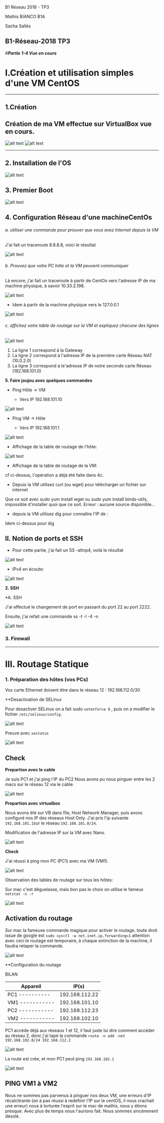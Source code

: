 B1 Réseau 2018 - TP3


<meta charset="UTF-8">
<p> Mathis BIANCO B1A </p> 
<p> Sacha Sallès </p> 

**B1-Réseau-2018 TP3**
-----------------

#***Partie 1-4 Vue en cours*** 


# I.Création et utilisation simples d'une VM CentOS
*********************************************************
## 1.Création
  Création de ma VM effectue sur VirtualBox vue en cours.
-----------------
![alt text](CENTOS.png "githup")
![alt text](CENTOS3.png "TYPE NAT")

-----------------
## 2. Installation de l'OS
![alt text](CENTOS2.png "ensemble des caractérisations de ma VM")


## 3. Premier Boot
![alt text](CENTOS4.png "Désactivez SElinux")

## 4. Configuration Réseau d'une machineCentOs

###### a. utiliser une commande pour prouver que vous avez Internet depuis la VM

J'ai fait un traceroute 8.8.8.8, voici le résultat

![alt text](https://github.com/FredYnov/B1-Reseau-tp3/blob/master/Capture%20ecran/Capture%201.png)

###### b. Prouvez que votre PC hôte et la VM peuvent communiquer

Là encore, j'ai fait un traceroute à partir de CentOs vers l'adresse IP de ma machine physique, à savoir 10.33.2.198.

![alt text](https://github.com/FredYnov/B1-Reseau-tp3/blob/master/Capture%20ecran/Capture%202.png)

* Idem à partir de la machine physique vers le 127.0.0.1

![alt text](https://github.com/FredYnov/B1-Reseau-tp3/blob/master/Capture%20ecran/Capture%203.png)

###### c. affichez votre table de routage sur la VM et expliquez chacune des lignes

![alt text](https://github.com/FredYnov/B1-Reseau-tp3/blob/master/Capture%20ecran/Capture%204.png)

<ol>
  <li>La ligne 1 correspond à la Gateway</li>
  <li>La ligne 2 correspond à l'adresse IP de la première carte Réseau NAT (10.0.2.0)</li>
  <li>La ligne 3 correspond à le'adresse IP de notre seconde carte Réseau (192.168.101.0)</li>
</ol>

**5. Faire joujou avec quelques commandes**

* Ping Hôte -> VM

  * Vers IP 192.168.101.10

![alt text](https://github.com/FredYnov/B1-Reseau-tp3/blob/master/Capture%20ecran/Capture%205.png)

* Ping VM -> Hôte

  * Vers IP 192.168.101.1

![alt text](https://github.com/FredYnov/B1-Reseau-tp3/blob/master/Capture%20ecran/Capture%206.png)

* Affichage de la table de routage de l'hôte:

![alt text](https://github.com/FredYnov/B1-Reseau-tp3/blob/master/Capture%20ecran/Capture%2010.png)

* Affichage de la table de routage de la VM:

cf ci-dessus, l'opération a déjà été faite dans 4c.

* Depuis la VM utilisez curl (ou wget) pour télécharger un fichier sur internet

Que ce soit avec sudo yum install wget ou sudo yum install binds-utils, impossible d'installer quoi que ce soit. Erreur : aucune source disponible...

* depuis la VM utilisez dig pour connaître l'IP de :

Idem ci-dessus pour dig

## II. Notion de ports et SSH

* Pour cette partie, j'ai fait un SS -altnp4, voilà le résultat

![alt text](https://github.com/FredYnov/B1-Reseau-tp3/blob/master/Capture%20ecran/Capture%207.png)

* IPv4 en écoute:

![alt text](https://github.com/FredYnov/B1-Reseau-tp3/blob/master/Capture%20ecran/Capture%208.png)

**2. SSH**

  *A. SSH

J'ai effectué le changement de port en passant du port 22 au port 2222.

Ensuite, j'ai refait une commande ss -t -l -4 -n

![alt text](https://github.com/FredYnov/B1-Reseau-tp3/blob/master/Capture%20ecran/Capture%209.png)


### 3. Firewall
******************



# III. Routage Statique

### 1. Préparation des hôtes (vos PCs)

 Vos carte Ethernet doivent être dans le réseau 12 : 192.168.112.0/30
 
 **Desactivation de SELinux
 
 Pour desactiver SELinux on a fait sudo `setenforce 0` , puis on a modifier le fichier `/etc/selinux/config`.

![alt text](permissive.png)

Preuve avec `sestatus`

![alt text](sestatuspermissive.png)

**Check**
-----------------

**Prepartion avec le cable**

Je suis PC1 et j'ai ping l'IP du PC2
Nous avons pu nous pinguer entre les 2 macs sur le réseau 12 via le cable.

![alt text](pingmathisr12.png)

**Prepartion avec virtualbox**

Nous avons été sur VB dans file, Host Network Manager, puis avons configuré nos IP des réseaux Host Only.
J'ai pris l'ip suivante `192.168.101.1`sur le réseau `192.168.101.0/24`.

Modification de l'adresse IP sur la VM avec Nano.

![alt text](IpsurVM.png)

**Check**

J'ai réussi à ping mon PC (PC1) avec ma VM (VM1). 

![alt text](PingVM1PC1.png)

Observation des tables de routage sur tous les hôtes:

Sur mac c'est déguelasse, mais bon pas le choix on utilise le fameux `netstat -n -r`

![alt text](netstat.png)

## Activation du routage

Sur mac la fameuse commande magique pour activer le routage, toute droit issue de google est `sudo sysctl -w net.inet.ip.forwarding=1` attention avec ceci le routage est temporaire, à chaque extinction de la machine, il faudra retaper la commande.

![alt text](activroutage.png)


**Configuration du routage

BILAN

| Appareil      |  IP(s)      |
| ------------- |-------------|
|PC1  ----------|192.168.112.22|
|VM1 -----------|192.168.101.10|
|PC2 -----------|192.168.112.23|
|VM2 -----------|192.168.102.10| 


PC1 accède déjà aux réseaux 1 et 12, il faut juste lui dire comment accéder au réseau 2, donc j'ai tapé la commande
`route -n add -net 192.168.102.0/24 192.168.112.2`

![alt text](creationchemin.png)

La route est crée, et mon PC1 peut ping `192.168.102.1`

![alt text](PingPCHO.png)

## PING VM1 à VM2

Nous ne sommes pas parvenus à pinguer nos deux VM, une erreurs d'IP récalcitrante (on à pas réussi à redefinir l'IP sur le centOS, il nous crachait une erreur) nous à torturée l'esprit sur le mac de mathis, nous y étions presque. 
Avec plus de temps nous l'aurions fait. Nous sommes sincèrement désolé.


